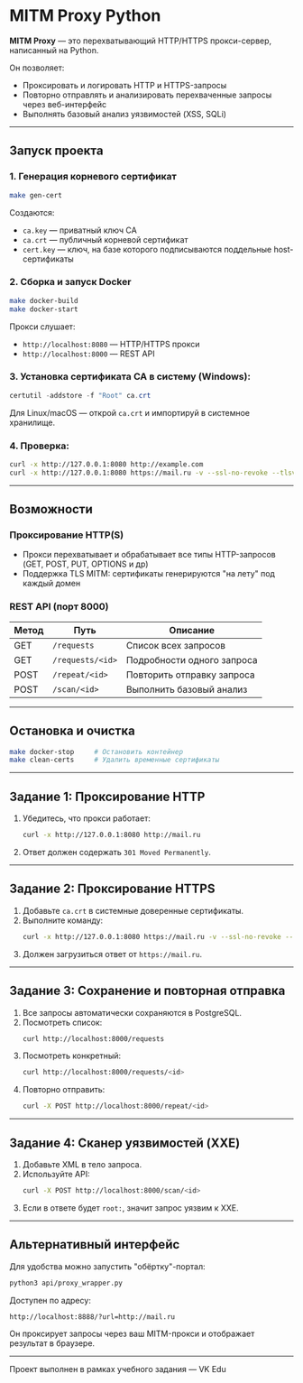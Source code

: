 <!-- # MITM Proxy Python

**MITM Proxy** — это перехватывающий HTTP/HTTPS прокси-сервер, написанный на Python.

Он позволяет:

- Проксировать и логировать HTTP и HTTPS-запросы
- Повторно отправлять и анализировать перехваченные запросы через веб-интерфейс
- Выполнять базовый анализ уязвимостей (XSS, SQLi)

---

## Запуск проекта

### 1. Генерация корневого сертификат

```bash
make gen-cert
```

Создаются:

- `ca.key` — приватный ключ CA
- `ca.crt` — публичный корневой сертификат
- `cert.key` — ключ, на базе которого подписываются поддельные host-сертификаты

### 2. Сборка и запуск Docker

```bash
make docker-build
make docker-start
```

Прокси слушает:

- `http://localhost:8080` — HTTP/HTTPS прокси
- `http://localhost:8000` — REST API

### 3. Установка сертификата CA в систему (Windows):

```powershell
certutil -addstore -f "Root" ca.crt
```

Для Linux/macOS — открой `ca.crt` и импортируй в системное хранилище.

### 4. Проверка:

```bash
curl -x http://127.0.0.1:8080 http://example.com
curl -x http://127.0.0.1:8080 https://mail.ru -v --ssl-no-revoke --tlsv1.2
```

---

## Возможности

### Проксирование HTTP(S)

- Прокси перехватывает и обрабатывает все типы HTTP-запросов (GET, POST, PUT, OPTIONS и др)
- Поддержка TLS MITM: сертификаты генерируются "на лету" под каждый домен

### REST API (порт 8000)

| Метод | Путь             | Описание                   |
| ----- | ---------------- | -------------------------- |
| GET   | `/requests`      | Список всех запросов       |
| GET   | `/requests/<id>` | Подробности одного запроса |
| POST  | `/repeat/<id>`   | Повторить отправку запроса |
| POST  | `/scan/<id>`     | Выполнить базовый анализ   |

---

## Остановка и очистка

```bash
make docker-stop     # Остановить контейнер
make clean-certs     # Удалить временные сертификаты
```

---

## Ограничения

- Не используются внешние прокси-библиотеки (например, `mitmproxy`, `proxy.py`)
- Всё реализовано с использованием стандартных Python-библиотек и `openssl`

---

Проект выполнен в рамках учебного задания — VK Edu
MITM-прокси с REST-интерфейсом. Пригоден для анализа трафика и изучения принципов работы HTTPS. -->



# MITM Proxy Python

**MITM Proxy** — это перехватывающий HTTP/HTTPS прокси-сервер, написанный на Python.

Он позволяет:

- Проксировать и логировать HTTP и HTTPS-запросы
- Повторно отправлять и анализировать перехваченные запросы через веб-интерфейс
- Выполнять базовый анализ уязвимостей (XSS, SQLi)

---

## Запуск проекта

### 1. Генерация корневого сертификат

```bash
make gen-cert
```

Создаются:

- `ca.key` — приватный ключ CA
- `ca.crt` — публичный корневой сертификат
- `cert.key` — ключ, на базе которого подписываются поддельные host-сертификаты

### 2. Сборка и запуск Docker

```bash
make docker-build
make docker-start
```

Прокси слушает:

- `http://localhost:8080` — HTTP/HTTPS прокси
- `http://localhost:8000` — REST API

### 3. Установка сертификата CA в систему (Windows):

```powershell
certutil -addstore -f "Root" ca.crt
```

Для Linux/macOS — открой `ca.crt` и импортируй в системное хранилище.

### 4. Проверка:

```bash
curl -x http://127.0.0.1:8080 http://example.com
curl -x http://127.0.0.1:8080 https://mail.ru -v --ssl-no-revoke --tlsv1.2
```

---

## Возможности

### Проксирование HTTP(S)

- Прокси перехватывает и обрабатывает все типы HTTP-запросов (GET, POST, PUT, OPTIONS и др)
- Поддержка TLS MITM: сертификаты генерируются "на лету" под каждый домен

### REST API (порт 8000)

| Метод | Путь             | Описание                   |
| ----- | ---------------- | -------------------------- |
| GET   | `/requests`      | Список всех запросов       |
| GET   | `/requests/<id>` | Подробности одного запроса |
| POST  | `/repeat/<id>`   | Повторить отправку запроса |
| POST  | `/scan/<id>`     | Выполнить базовый анализ   |

---

## Остановка и очистка

```bash
make docker-stop     # Остановить контейнер
make clean-certs     # Удалить временные сертификаты
```

---

## Задание 1: Проксирование HTTP

1. Убедитесь, что прокси работает:
    ```bash
    curl -x http://127.0.0.1:8080 http://mail.ru
    ```
2. Ответ должен содержать `301 Moved Permanently`.

---

## Задание 2: Проксирование HTTPS

1. Добавьте `ca.crt` в системные доверенные сертификаты.
2. Выполните команду:
    ```bash
    curl -x http://127.0.0.1:8080 https://mail.ru -v --ssl-no-revoke --tlsv1.2
    ```
3. Должен загрузиться ответ от `https://mail.ru`.

---

## Задание 3: Сохранение и повторная отправка

1. Все запросы автоматически сохраняются в PostgreSQL.
2. Посмотреть список:
    ```bash
    curl http://localhost:8000/requests
    ```
3. Посмотреть конкретный:
    ```bash
    curl http://localhost:8000/requests/<id>
    ```
4. Повторно отправить:
    ```bash
    curl -X POST http://localhost:8000/repeat/<id>
    ```

---

## Задание 4: Сканер уязвимостей (XXE)

1. Добавьте XML в тело запроса.
2. Используйте API:
    ```bash
    curl -X POST http://localhost:8000/scan/<id>
    ```
3. Если в ответе будет `root:`, значит запрос уязвим к XXE.

---

## Альтернативный интерфейс

Для удобства можно запустить "обёртку"-портал:

```bash
python3 api/proxy_wrapper.py
```

Доступен по адресу:

```
http://localhost:8888/?url=http://mail.ru
```

Он проксирует запросы через ваш MITM-прокси и отображает результат в браузере.

---

Проект выполнен в рамках учебного задания — VK Edu
